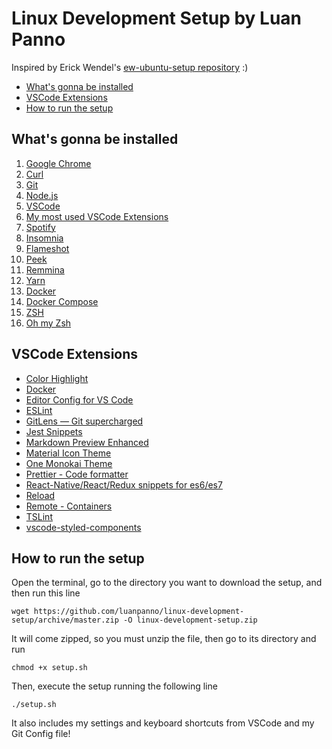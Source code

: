 # Linux Development Setup by Luan Panno

Inspired by Erick Wendel's [ew-ubuntu-setup repository](https://github.com/ErickWendel/ew-ubuntu-setup) :)

- [What's gonna be installed](#whats-gonna-be-installed)
- [VSCode Extensions](#vscode-extensions)
- [How to run the setup](#how-to-run-the-setup)

## What's gonna be installed

1. [Google Chrome](https://www.google.com/chrome/)
2. [Curl](https://curl.se/)
3. [Git](https://git-scm.com/book/en/v2/Getting-Started-Installing-Git)
4. [Node.js](https://github.com/nodesource/distributions/blob/master/README.md#debinstall)
5. [VSCode](https://code.visualstudio.com/)
6. [My most used VSCode Extensions](#vscode-extensions)
7. [Spotify](https://www.spotify.com/br/download/linux/)
8. [Insomnia](https://support.insomnia.rest/article/23-installation)
9. [Flameshot](https://github.com/flameshot-org/flameshot#installation)
10. [Peek](https://github.com/phw/peek#ubuntu)
11. [Remmina](https://remmina.org/how-to-install-remmina/)
12. [Yarn](https://classic.yarnpkg.com/en/docs/install/#debian-stable)
13. [Docker](https://docs.docker.com/engine/install/ubuntu/)
14. [Docker Compose](https://docs.docker.com/compose/install/)
15. [ZSH](https://github.com/ohmyzsh/ohmyzsh/wiki/Installing-ZSH)
16. [Oh my Zsh](https://ohmyz.sh/#install)

## VSCode Extensions

- [Color Highlight](https://marketplace.visualstudio.com/items?itemName=naumovs.color-highlight)
- [Docker](https://marketplace.visualstudio.com/items?itemName=ms-azuretools.vscode-docker)
- [Editor Config for VS Code](https://marketplace.visualstudio.com/items?itemName=EditorConfig.EditorConfig)
- [ESLint](https://marketplace.visualstudio.com/items?itemName=dbaeumer.vscode-eslint)
- [GitLens — Git supercharged](https://marketplace.visualstudio.com/items?itemName=eamodio.gitlens)
- [Jest Snippets](https://marketplace.visualstudio.com/items?itemName=andys8.jest-snippets)
- [Markdown Preview Enhanced](https://marketplace.visualstudio.com/items?itemName=shd101wyy.markdown-preview-enhanced)
- [Material Icon Theme](https://marketplace.visualstudio.com/items?itemName=PKief.material-icon-theme)
- [One Monokai Theme](https://marketplace.visualstudio.com/items?itemName=azemoh.one-monokai)
- [Prettier - Code formatter](https://marketplace.visualstudio.com/items?itemName=esbenp.prettier-vscode)
- [React-Native/React/Redux snippets for es6/es7](https://marketplace.visualstudio.com/items?itemName=EQuimper.react-native-react-redux)
- [Reload](https://marketplace.visualstudio.com/items?itemName=natqe.reload)
- [Remote - Containers](https://marketplace.visualstudio.com/items?itemName=ms-vscode-remote.remote-containers)
- [TSLint](https://marketplace.visualstudio.com/items?itemName=ms-vscode.vscode-typescript-tslint-plugin)
- [vscode-styled-components](https://marketplace.visualstudio.com/items?itemName=jpoissonnier.vscode-styled-components)

## How to run the setup

Open the terminal, go to the directory you want to download the setup, and then run this line

    wget https://github.com/luanpanno/linux-development-setup/archive/master.zip -O linux-development-setup.zip

It will come zipped, so you must unzip the file, then go to its directory and run

    chmod +x setup.sh

Then, execute the setup running the following line

    ./setup.sh

It also includes my settings and keyboard shortcuts from VSCode and my Git Config file!
